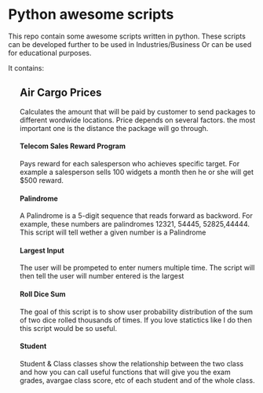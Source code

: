 <h1> Python awesome scripts </h1>

This repo contain some awesome scripts written in python. These scripts can be developed further to be used in Industries/Business Or can be used for educational purposes.

It contains:
<ul> 
  <h2>Air Cargo Prices</h2>
  <p>Calculates the amount that will be paid by customer to send packages to different wordwide locations. Price depends on several factors. the most important one is the distance the package will go through.</p>
  
   <h4>Telecom Sales Reward Program</h4>
     <p>Pays reward for each salesperson who achieves specific target. For example a salesperson sells 100 widgets a month then he or she will get $500 reward.</p>
   
   <h4>Palindrome</h4>
     <p>A Palindrome is a 5-digit sequence that reads forward as backword. For example, these numbers are palindromes 12321, 54445, 52825,44444. This script will tell wether a given number is a Palindrome</p>
     
   <h4>Largest Input</h4>
     <p>The user will be prompeted to enter numers multiple time. The script will then tell the user will number entered is the largest</p>
     
   <h4>Roll Dice Sum</h4>
     <p>The goal of this script is to show user probability distribution of the sum of two dice rolled thousands of times. If you love statictics like I do then this script would be so useful.</p>
     
   <h4>Student</h4>
     <p>Student & Class classes show the relationship between the two class and how you can call useful functions that will give you the exam grades, avargae class score, etc of each student and of the whole class.</p>
</ul>


